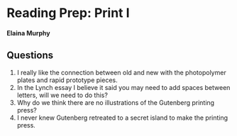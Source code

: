 # Reading Prep: Print I

#### Elaina Murphy

## Questions

1. I really like the connection between old and new with the photopolymer plates and rapid prototype pieces.
2. In the Lynch essay I believe it said you may need to add spaces between letters, will we need to do this?
3. Why do we think there are no illustrations of the Gutenberg printing press?
4. I never knew Gutenberg retreated to a secret island to make the printing press.
